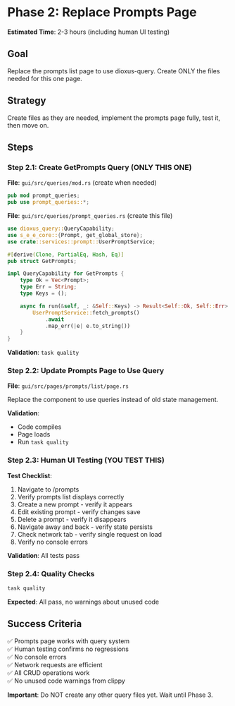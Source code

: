 # Phase 2: Replace Prompts Page

**Estimated Time**: 2-3 hours (including human UI testing)

## Goal

Replace the prompts list page to use dioxus-query. Create ONLY the files needed for this one page.

## Strategy

Create files as they are needed, implement the prompts page fully, test it, then move on.

## Steps

### Step 2.1: Create GetPrompts Query (ONLY THIS ONE)

**File**: `gui/src/queries/mod.rs` (create when needed)

```rust
pub mod prompt_queries;
pub use prompt_queries::*;
```

**File**: `gui/src/queries/prompt_queries.rs` (create this file)

```rust
use dioxus_query::QueryCapability;
use s_e_e_core::{Prompt, get_global_store};
use crate::services::prompt::UserPromptService;

#[derive(Clone, PartialEq, Hash, Eq)]
pub struct GetPrompts;

impl QueryCapability for GetPrompts {
    type Ok = Vec<Prompt>;
    type Err = String;
    type Keys = ();

    async fn run(&self, _: &Self::Keys) -> Result<Self::Ok, Self::Err> {
        UserPromptService::fetch_prompts()
            .await
            .map_err(|e| e.to_string())
    }
}
```

**Validation**: `task quality`

### Step 2.2: Update Prompts Page to Use Query

**File**: `gui/src/pages/prompts/list/page.rs`

Replace the component to use queries instead of old state management.

**Validation**: 
- Code compiles
- Page loads
- Run `task quality`

### Step 2.3: Human UI Testing (YOU TEST THIS)

**Test Checklist**:
1. Navigate to /prompts
2. Verify prompts list displays correctly
3. Create a new prompt - verify it appears
4. Edit existing prompt - verify changes save
5. Delete a prompt - verify it disappears
6. Navigate away and back - verify state persists
7. Check network tab - verify single request on load
8. Verify no console errors

**Validation**: All tests pass

### Step 2.4: Quality Checks

```bash
task quality
```

**Expected**: All pass, no warnings about unused code

## Success Criteria

✅ Prompts page works with query system  
✅ Human testing confirms no regressions  
✅ No console errors  
✅ Network requests are efficient  
✅ All CRUD operations work  
✅ No unused code warnings from clippy  

**Important**: Do NOT create any other query files yet. Wait until Phase 3.

